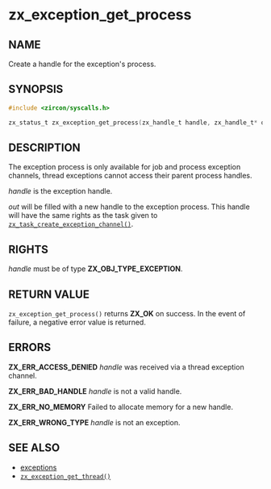 # zx_exception_get_process

## NAME

<!-- Updated by update-docs-from-abigen, do not edit. -->

Create a handle for the exception's process.

## SYNOPSIS

<!-- Updated by update-docs-from-abigen, do not edit. -->

```c
#include <zircon/syscalls.h>

zx_status_t zx_exception_get_process(zx_handle_t handle, zx_handle_t* out);
```

## DESCRIPTION

The exception process is only available for job and process exception channels,
thread exceptions cannot access their parent process handles.

*handle* is the exception handle.

*out* will be filled with a new handle to the exception process. This handle
will have the same rights as the task given to
[`zx_task_create_exception_channel()`].

## RIGHTS

<!-- Updated by update-docs-from-abigen, do not edit. -->

*handle* must be of type **ZX_OBJ_TYPE_EXCEPTION**.

## RETURN VALUE

`zx_exception_get_process()` returns **ZX_OK** on success.
In the event of failure, a negative error value is returned.

## ERRORS

**ZX_ERR_ACCESS_DENIED** *handle* was received via a thread exception channel.

**ZX_ERR_BAD_HANDLE** *handle* is not a valid handle.

**ZX_ERR_NO_MEMORY**  Failed to allocate memory for a new handle.

**ZX_ERR_WRONG_TYPE**  *handle* is not an exception.

## SEE ALSO

 - [exceptions](../exceptions.md)
 - [`zx_exception_get_thread()`]

<!-- References updated by update-docs-from-abigen, do not edit. -->

[`zx_exception_get_thread()`]: exception_get_thread.md
[`zx_task_create_exception_channel()`]: task_create_exception_channel.md
